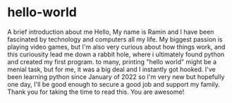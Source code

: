 # hello-world
A brief introduction about me
Hello, My name is Ramin and I have been fascinated by technology and computers all my life. My biggest passion is playing video games,
but I'm also very curious about how things work, and this curiousity lead me down a rabbit hole, where i ultimately found python and created my first program.
to many, printing "hello world" might be a menial task, but for me, it was a big deal and I instantly got hooked.
I've been learning python since January of 2022 so I'm very new but hopefully one day, I'll be good enough to secure a good job and support my family.
Thank you for taking the time to read this.
You are awesome!
